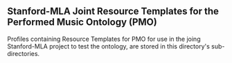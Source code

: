 ## Stanford-MLA Joint Resource Templates for the Performed Music Ontology (PMO)
Profiles containing Resource Templates for PMO for use in the joing Stanford-MLA project to test the ontology, are stored in this
directory's sub-directories. 
